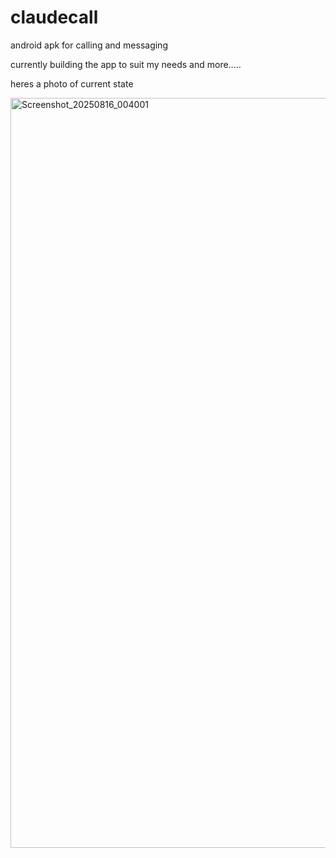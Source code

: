 # claudecall
android apk for calling and messaging

currently building the app to suit my needs and more.....


heres a photo of current state

<img width="1920" height="1200" alt="Screenshot_20250816_004001" src="https://github.com/user-attachments/assets/ad449c30-1434-4287-a3ef-72238047e339" />
